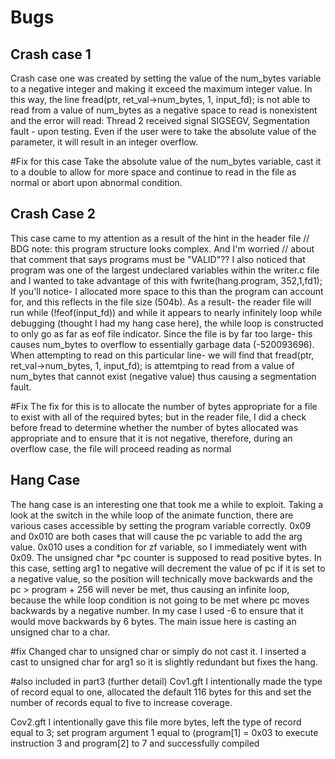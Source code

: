 <h1>Bugs</h1>

<h2>Crash case 1</h2>
Crash case one was created by setting the value of the num_bytes variable to a negative integer and making it exceed the maximum integer value. In this way, the line fread(ptr, ret_val->num_bytes, 1, input_fd); is not able to read from a value of num_bytes as a negative space to read is nonexistent and the error will read: Thread 2 received signal SIGSEGV, Segmentation fault - upon testing. Even if the user were to take the absolute value of the parameter, it will result in an integer overflow.  

#Fix for this case
Take the absolute value of the num_bytes variable, cast it to a double to allow for more space and continue to read in the file as normal or abort upon abnormal condition.

<h2>Crash Case 2</h2>
This case came to my attention as a result of the hint in the header file // BDG note: this program structure looks complex. And I'm worried
 //           about that comment that says programs must be "VALID"??  I also noticed that program was one of the largest undeclared variables within the writer.c file and I wanted to take advantage of this with fwrite(hang.program, 352,1,fd1); If you'll notice- I allocated more space to this than the program can account for, and this reflects in the file size (504b). As a result- the reader file will run  while (!feof(input_fd)) and while it appears to nearly infinitely loop while debugging (thought I had my hang case here), the while loop is constructed to only go as far as eof file indicator. Since the file is by far too large- this causes num_bytes to overflow to essentially garbage data (-520093696). When attempting to read on this particular line- we will find that fread(ptr, ret_val->num_bytes, 1, input_fd); is attemtping to read from a value of num_bytes that cannot exist (negative value) thus causing a segmentation fault.


#Fix
 The fix for this is to allocate the number of bytes appropriate for a file to exist with all of the required bytes; but in the reader file, I did a check before fread to determine whether the number of bytes allocated was appropriate and to ensure that it is not negative, therefore, during an overflow case, the file will proceed reading as normal

<h2>Hang Case</h2>
The hang case is an interesting one that took me a while to exploit. Taking a look at the switch in the while loop of the animate function, there are various cases accessible by setting the program variable correctly. 0x09 and 0x010 are both cases that will cause the pc variable to add the arg value. 0x010 uses a condition for zf variable, so I immediately went with 0x09. The unsigned char *pc counter  is supposed to read positive bytes. In this case, setting arg1 to negative will decrement the value of pc if it is set to a negative value, so the position will technically move backwards and the pc > program + 256 will never be met, thus causing an infinite loop, because the while loop condition is not going to be met where pc moves backwards by a negative number. In my case I used -6 to ensure that it would move backwards by 6 bytes. The main issue here is casting an unsigned char to a char.

#fix
Changed char to unsigned char or simply do not cast it. I inserted a cast to unsigned char for arg1 so it is slightly redundant but fixes the hang.


#also included in part3 (further detail)
Cov1.gft
I intentionally made the type of record equal to one, allocated the default 116 bytes for this and set the number of records equal to five to increase coverage.

Cov2.gft
I intentionally gave this file more bytes, left the type of record equal to 3; set program argument 1 equal to (program[1] = 0x03 to execute instruction 3 and program[2] to 7 and successfully compiled
